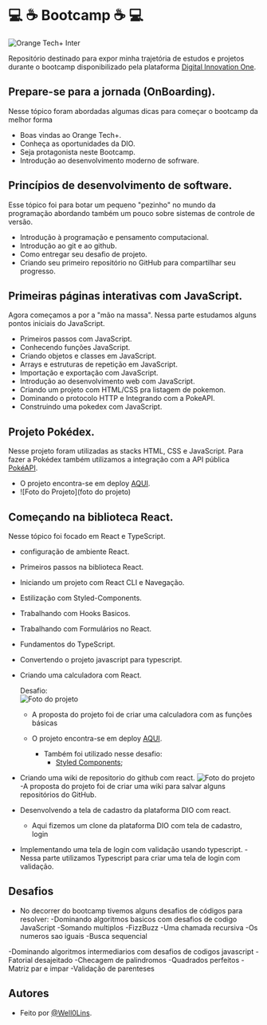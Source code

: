 # :computer: :coffee: Bootcamp :coffee: :computer:
![Orange Tech+ Inter](https://uploaddeimagens.com.br/images/004/265/955/full/intro_BC.png?1671457802)

Repositório destinado para expor minha trajetória de estudos e projetos durante o bootcamp disponibilizado 
pela plataforma [Digital Innovation One](https://www.dio.me/).

## Prepare-se para a jornada (OnBoarding).
Nesse tópico foram abordadas algumas dicas para começar o bootcamp da melhor forma
- Boas vindas ao Orange Tech+.
- Conheça as oportunidades da DIO.
- Seja protagonista neste Bootcamp.
- Introdução ao desenvolvimento moderno de sofrware.

## Princípios de desenvolvimento de software.
Esse tópico foi para botar um pequeno "pezinho" no mundo da programação abordando também um pouco sobre sistemas de controle de versão.
- Introdução à programação e pensamento computacional.
- Introdução ao git e ao github.
- Como entregar seu desafio de projeto.
- Criando seu primeiro repositório no GitHub para compartilhar seu progresso.

## Primeiras páginas interativas com JavaScript.
Agora começamos a por a "mão na massa". 
Nessa parte estudamos alguns pontos iniciais do JavaScript.
- Primeiros passos com JavaScript.
- Conhecendo funções JavaScript.
- Criando objetos e classes em JavaScript.
- Arrays e estruturas de repetição em JavaScript.
- Importação e exportação com JavaScript.
- Introdução ao desenvolvimento web com JavaScript.
- Criando um projeto com HTML/CSS pra listagem de pokemon.
- Dominando o protocolo HTTP e Integrando com a PokeAPI.
- Construindo uma pokedex com JavaScript.

## Projeto Pokédex.
Nesse projeto foram utilizadas as stacks HTML, CSS e JavaScript. Para fazer a Pokédex também utilizamos a integração com a API pública [PokéAPI](https://pokeapi.co/).
- O projeto encontra-se em deploy [AQUI](pokedexdio.netlify.app).
- ![Foto do Projeto](foto do projeto)

## Começando na biblioteca React.
Nesse tópico foi focado em React e TypeScript.
- configuração de ambiente React.
- Primeiros passos na biblioteca React.
- Iniciando um projeto com React CLI e Navegação.
- Estilização com Styled-Components.
- Trabalhando com Hooks Basicos.
- Trabalhando com Formulários no React.
- Fundamentos do TypeScript.
- Convertendo o projeto javascript para typescript.
- Criando uma calculadora com React. 
  
  Desafio: <br/>
    ![Foto do projeto](https://uploaddeimagens.com.br/images/004/266/353/thumb/Screenshot_1.png?1671471501)
  - A proposta do projeto foi de criar uma calculadora com as funções básicas
  
  - O projeto encontra-se em deploy [AQUI](calculadora-react-dio.netlify.app).
    - Também foi utilizado nesse desafio:
      - [Styled Components](https://styled-components.com/);
      
 
- Criando uma wiki de repositorio do github com react.
  ![Foto do projeto](link)
  -A proposta do projeto foi de criar uma wiki para salvar alguns repositórios do GitHub.
  

- Desenvolvendo a tela de cadastro da plataforma DIO com react.
  - Aqui fizemos um clone da plataforma DIO com tela de cadastro, login 

- Implementando uma tela de login com validação usando typescript.
  -Nessa parte utilizamos Typescript para criar uma tela de login com validação.
  
 ## Desafios
 - No decorrer do bootcamp tivemos alguns desafios de códigos para resolver:
  -Dominando algoritmos basicos com desafios de codigo JavaScript
    -Somando multiplos
    -FizzBuzz
    -Uma chamada recursiva
    -Os numeros sao iguais
    -Busca sequencial 
    
  -Dominando algoritmos intermediarios com desafios de codigos javascript
    -Fatorial desajeitado
    -Checagem de palindromos
    -Quadrados perfeitos
    -Matriz par e impar
    -Validação de parenteses

## Autores

- Feito por [@Well0Lins](https://github.com/Well0Lins).
